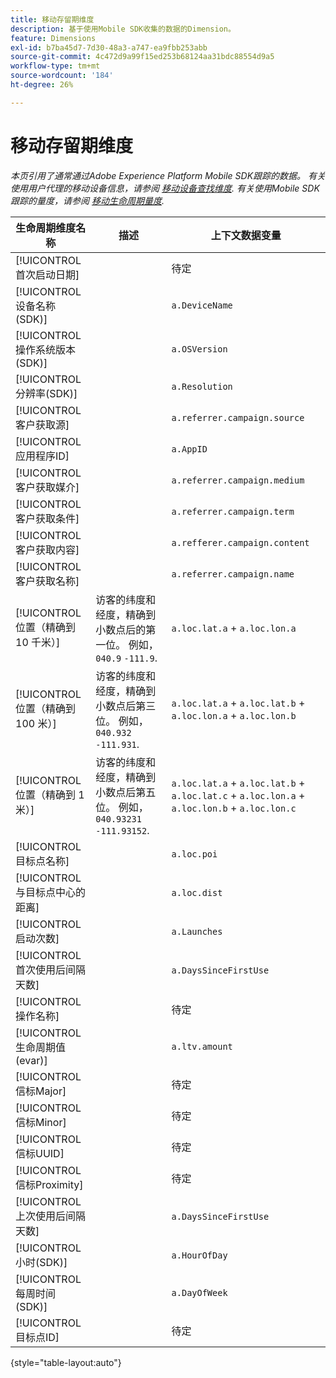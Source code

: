 ```yaml
---
title: 移动存留期维度
description: 基于使用Mobile SDK收集的数据的Dimension。
feature: Dimensions
exl-id: b7ba45d7-7d30-48a3-a747-ea9fbb253abb
source-git-commit: 4c472d9a99f15ed253b68124aa31bdc88554d9a5
workflow-type: tm+mt
source-wordcount: '184'
ht-degree: 26%

---
```


# 移动存留期维度

*本页引用了通常通过Adobe Experience Platform Mobile SDK跟踪的数据。 有关使用用户代理的移动设备信息，请参阅 [移动设备查找维度](mobile-dimensions.md). 有关使用Mobile SDK跟踪的量度，请参阅 [移动生命周期量度](../metrics/lifecycle-metrics.md).*

| 生命周期维度名称 | 描述 | 上下文数据变量 |
| --- | --- | --- |
| [!UICONTROL 首次启动日期] | | 待定 |
| [!UICONTROL 设备名称(SDK)] | | `a.DeviceName` |
| [!UICONTROL 操作系统版本(SDK)] | | `a.OSVersion` |
| [!UICONTROL 分辨率(SDK)] | | `a.Resolution` |
| [!UICONTROL 客户获取源] | | `a.referrer.campaign.source` |
| [!UICONTROL 应用程序ID] | | `a.AppID` |
| [!UICONTROL 客户获取媒介] | | `a.referrer.campaign.medium` |
| [!UICONTROL 客户获取条件] | | `a.referrer.campaign.term` |
| [!UICONTROL 客户获取内容] | | `a.refferer.campaign.content` |
| [!UICONTROL 客户获取名称] | | `a.referrer.campaign.name` |
| [!UICONTROL 位置（精确到 10 千米）] | 访客的纬度和经度，精确到小数点后的第一位。 例如， `040.9` `-111.9`. | `a.loc.lat.a` + `a.loc.lon.a` |
| [!UICONTROL 位置（精确到 100 米）] | 访客的纬度和经度，精确到小数点后第三位。 例如， `040.932` `-111.931`. | `a.loc.lat.a` + `a.loc.lat.b` + `a.loc.lon.a` + `a.loc.lon.b` |
| [!UICONTROL 位置（精确到 1 米）] | 访客的纬度和经度，精确到小数点后第五位。 例如， `040.93231` `-111.93152`. | `a.loc.lat.a` + `a.loc.lat.b` + `a.loc.lat.c` + `a.loc.lon.a` + `a.loc.lon.b` + `a.loc.lon.c` |
| [!UICONTROL 目标点名称] | | `a.loc.poi` |
| [!UICONTROL 与目标点中心的距离] | | `a.loc.dist` |
| [!UICONTROL 启动次数] | | `a.Launches` |
| [!UICONTROL 首次使用后间隔天数] | | `a.DaysSinceFirstUse` |
| [!UICONTROL 操作名称] | | 待定 |
| [!UICONTROL 生命周期值(evar)] | | `a.ltv.amount` |
| [!UICONTROL 信标Major] | | 待定 |
| [!UICONTROL 信标Minor] | | 待定 |
| [!UICONTROL 信标UUID] | | 待定 |
| [!UICONTROL 信标Proximity] | | 待定 |
| [!UICONTROL 上次使用后间隔天数] | | `a.DaysSinceFirstUse` |
| [!UICONTROL 小时(SDK)] | | `a.HourOfDay` |
| [!UICONTROL 每周时间(SDK)] | | `a.DayOfWeek` |
| [!UICONTROL 目标点ID] | | 待定 |

{style="table-layout:auto"}

<!-- Missing: Install Date -->
